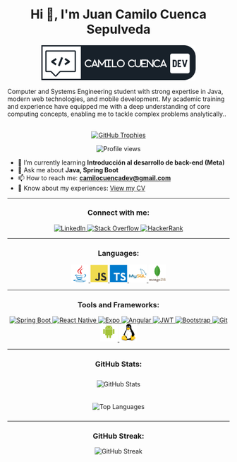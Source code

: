 <h1 align="center">Hi 👋, I'm Juan Camilo Cuenca Sepulveda</h1>
<p align="center">
  <img src="Group 3.svg" alt="Logo" width="350" />
</p

<h3 align="center">Computer and Systems Engineering student with strong expertise in Java, modern web technologies, and mobile development. My academic training and experience have equipped me with a deep understanding of core computing concepts, enabling me to tackle complex problems analytically.. </h3>



<p align="center">
   <br>
  <a href="https://github.com/ryo-ma/github-profile-trophy">
    <img src="https://github-profile-trophy.vercel.app/?username=camilocuenca&margin-w=15&margin-h=15" alt="GitHub Trophies" />
  </a>
</p>

<p align="center">
  <img src="https://komarev.com/ghpvc/?username=camilocuenca&label=Profile%20views&color=0e75b6&style=flat" alt="Profile views" />
</p>

- 🌱 I’m currently learning **Introducción al desarrollo de back-end (Meta)**  
- 💬 Ask me about **Java, Spring Boot**  
- 📫 How to reach me: **camilocuencadev@gmail.com**  
- 📄 Know about my experiences: [View my CV](https://www.canva.com/design/DAFwt-tIY88/74qKONxw-DZWDMkprfURpQ/view?utm_content=DAFwt-tIY88&utm_campaign=designshare&utm_medium=link&utm_source=editor)  

---

<h3 align="center">Connect with me:</h3>
<p align="center">
  <a href="https://linkedin.com/in/juan-camilo-cuenca-sepulveda" target="blank">
    <img src="https://raw.githubusercontent.com/rahuldkjain/github-profile-readme-generator/master/src/images/icons/Social/linked-in-alt.svg" alt="LinkedIn" height="30" width="40" />
  </a>
  <a href="https://stackoverflow.com/users/25420157" target="blank">
    <img src="https://raw.githubusercontent.com/rahuldkjain/github-profile-readme-generator/master/src/images/icons/Social/stack-overflow.svg" alt="Stack Overflow" height="30" width="40" />
  </a>
  <a href="https://www.hackerrank.com/juan-camilo-cuenca-sepulveda" target="blank">
    <img src="https://raw.githubusercontent.com/rahuldkjain/github-profile-readme-generator/master/src/images/icons/Social/hackerrank.svg" alt="HackerRank" height="30" width="40" />
  </a>
</p>

---

<h3 align="center">Languages:</h3>
<p align="center"> 
  <a href="https://www.java.com" target="_blank" rel="noreferrer">
    <img src="https://raw.githubusercontent.com/devicons/devicon/master/icons/java/java-original.svg" alt="Java" width="40" height="40" />
  </a>
  <a href="https://developer.mozilla.org/en-US/docs/Web/JavaScript" target="_blank" rel="noreferrer">
    <img src="https://raw.githubusercontent.com/devicons/devicon/master/icons/javascript/javascript-original.svg" alt="JavaScript" width="40" height="40" />
  </a>
  <a href="https://www.typescriptlang.org/" target="_blank" rel="noreferrer">
    <img src="https://raw.githubusercontent.com/devicons/devicon/master/icons/typescript/typescript-original.svg" alt="TypeScript" width="40" height="40" />
  </a>
  <a href="https://www.mysql.com/" target="_blank" rel="noreferrer">
    <img src="https://raw.githubusercontent.com/devicons/devicon/master/icons/mysql/mysql-original-wordmark.svg" alt="MySQL" width="40" height="40" />
  </a>
  <a href="https://www.mongodb.com/" target="_blank" rel="noreferrer">
    <img src="https://raw.githubusercontent.com/devicons/devicon/master/icons/mongodb/mongodb-original-wordmark.svg" alt="MongoDB" width="40" height="40" />
  </a>
</p>

---

<h3 align="center">Tools and Frameworks:</h3>
<p align="center"> 
  <a href="https://spring.io/" target="_blank" rel="noreferrer">
    <img src="https://www.vectorlogo.zone/logos/springio/springio-icon.svg" alt="Spring Boot" width="40" height="40" />
  </a>
  <a href="https://reactnative.dev/" target="_blank" rel="noreferrer">
    <img src="https://reactnative.dev/img/header_logo.svg" alt="React Native" width="40" height="40" />
  </a>
  <a href="https://expo.dev/" target="_blank" rel="noreferrer">
    <img src="https://www.svgrepo.com/show/373591/expo.svg" alt="Expo" width="40" height="40" />
  </a>
  <a href="https://angular.io/" target="_blank" rel="noreferrer">
    <img src="https://angular.io/assets/images/logos/angular/angular.svg" alt="Angular" width="40" height="40" />
  </a>
  <a href="https://jwt.io/" target="_blank" rel="noreferrer">
    <img src="https://jwt.io/img/pic_logo.svg" alt="JWT" width="40" height="40" />
  </a>
  <a href="https://getbootstrap.com" target="_blank" rel="noreferrer">
    <img src="https://upload.wikimedia.org/wikipedia/commons/thumb/b/b2/Bootstrap_logo.svg/2560px-Bootstrap_logo.svg.png" alt="Bootstrap" width="40" height="40" />
  </a>
  <a href="https://git-scm.com/" target="_blank" rel="noreferrer">
    <img src="https://www.vectorlogo.zone/logos/git-scm/git-scm-icon.svg" alt="Git" width="40" height="40" />
  </a>
  <a href="https://developer.android.com" target="_blank" rel="noreferrer">
    <img src="https://raw.githubusercontent.com/devicons/devicon/master/icons/android/android-original-wordmark.svg" alt="Android" width="40" height="40" />
  </a>
  <a href="https://www.linux.org/" target="_blank" rel="noreferrer">
    <img src="https://raw.githubusercontent.com/devicons/devicon/master/icons/linux/linux-original.svg" alt="Linux" width="40" height="40" />
  </a>
</p>

---

<h3 align="center">GitHub Stats:</h3>
<p align="center">
  <img src="https://github-readme-stats.vercel.app/api?username=camilocuenca&show_icons=true&locale=en" alt="GitHub Stats" style="margin: 10px;" />
</p>
<p align="center">
  <img src="https://github-readme-stats.vercel.app/api/top-langs?username=camilocuenca&show_icons=true&locale=en&layout=compact" alt="Top Languages" style="margin: 10px;" />
</p>

---

<h3 align="center">GitHub Streak:</h3>
<p align="center">
  <img src="https://github-readme-streak-stats.herokuapp.com/?user=camilocuenca" alt="GitHub Streak" />
</p>
